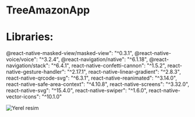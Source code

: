 # TreeAmazonApp


# Libraries:

@react-native-masked-view/masked-view": "^0.3.1",
@react-native-voice/voice": "^3.2.4",
@react-navigation/native": "^6.1.18",
@react-navigation/stack": "^6.4.1",
react-native-confetti-cannon": "^1.5.2",
react-native-gesture-handler": "^2.17.1",
react-native-linear-gradient": "^2.8.3",
react-native-qrcode-svg": "^6.3.1",
react-native-reanimated": "^3.14.0",
react-native-safe-area-context": "^4.10.8",
react-native-screens": "^3.32.0",
react-native-svg": "^15.4.0",
react-native-swiper": "^1.6.0",
react-native-vector-icons": "^10.1.0"


<img
      src="/amazonnn.gif"
      alt="Yerel resim"
    />

